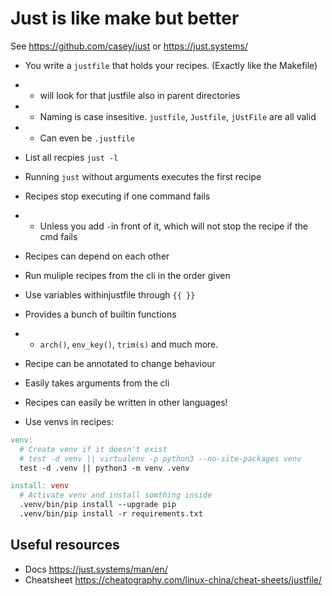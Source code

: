 # Just is like make but better

See <https://github.com/casey/just> or <https://just.systems/>

* You write a `justfile` that holds your recipes. (Exactly like the Makefile)
* * will look for that justfile also in parent directories
* * Naming is case insesitive. `justfile`, `Justfile`, `jUstFile` are all valid
* * Can even be `.justfile`
* List all recpies `just -l`
* Running `just` without arguments executes the first recipe
* Recipes stop executing if one command fails
* * Unless you add `-`in front of it, which will not stop the recipe if the cmd fails
* Recipes can depend on each other
* Run muliple recipes from the cli in the order given
* Use variables withinjustfile through `{{ }}`
* Provides a bunch of builtin functions
* * `arch()`, `env_key()`, `trim(s)` and much more.
* Recipe can be annotated to change behaviour
* Easily takes arguments from the cli
* Recipes can easily be written in other languages!

* Use venvs in recipes:

```Makefile
venv:
  # Create venv if it doesn't exist
  # test -d venv || virtualenv -p python3 --no-site-packages venv
  test -d .venv || python3 -m venv .venv

install: venv
  # Activate venv and install somthing inside
  .venv/bin/pip install --upgrade pip
  .venv/bin/pip install -r requirements.txt
```


## Useful resources

* Docs <https://just.systems/man/en/>
* Cheatsheet <https://cheatography.com/linux-china/cheat-sheets/justfile/>
